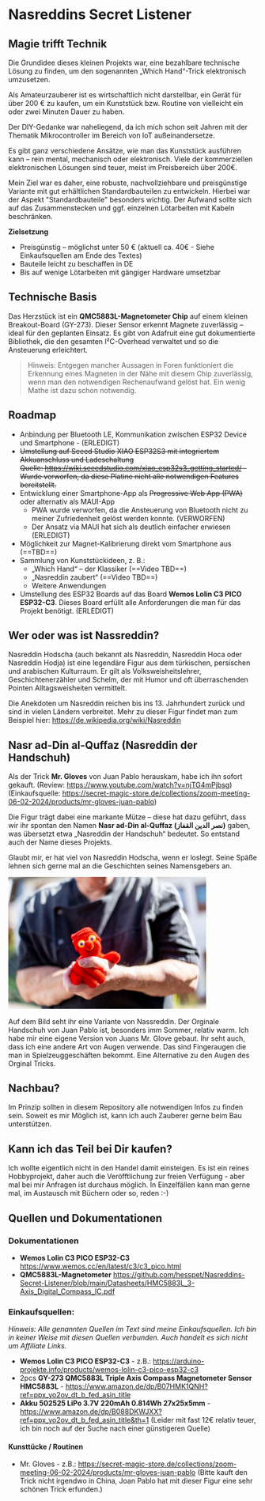 # Nasreddins Secret Listener

## Magie trifft Technik

Die Grundidee dieses kleinen Projekts war, eine bezahlbare technische Lösung zu finden, um den sogenannten „Which Hand“-Trick elektronisch umzusetzen.  

Als Amateurzauberer ist es wirtschaftlich nicht darstellbar, ein Gerät für über 200 € zu kaufen, um ein Kunststück bzw. Routine von vielleicht ein oder zwei Minuten Dauer zu haben. 

Der DIY-Gedanke war naheliegend, da ich mich schon seit Jahren mit der Thematik Mikrocontroller im Bereich von IoT außeinandersetze.

Es gibt ganz verschiedene Ansätze, wie man das Kunststück ausführen kann – rein mental, mechanisch oder elektronisch. Viele der kommerziellen elektronischen Lösungen sind teuer, meist im Preisbereich über 200€.

Mein Ziel war es daher, eine robuste, nachvollziehbare und preisgünstige Variante mit gut erhältlichen Standardbauteilen zu entwickeln. Hierbei war der Aspekt "Standardbauteile" besonders wichtig. Der Aufwand sollte sich auf das Zusammenstecken und ggf. einzelnen Lötarbeiten mit Kabeln beschränken.

**Zielsetzung**

- Preisgünstig – möglichst unter 50 € (aktuell ca. 40€ - Siehe Einkaufsquellen am Ende des Textes)
- Bauteile leicht zu beschaffen in DE
- Bis auf wenige Lötarbeiten mit gängiger Hardware umsetzbar

## Technische Basis

Das Herzstück ist ein **QMC5883L-Magnetometer Chip** auf einem kleinen Breakout-Board (GY-273). Dieser Sensor erkennt Magnete zuverlässig – ideal für den geplanten Einsatz.  Es gibt von Adafruit eine gut dokumentierte Bibliothek, die den gesamten I²C-Overhead verwaltet und so die Ansteuerung erleichtert.

> Hinweis: Entgegen mancher Aussagen in Foren funktioniert die Erkennung eines Magneten in der Nähe mit diesem Chip zuverlässig, wenn man den notwendigen Rechenaufwand gelöst hat. Ein wenig Mathe ist dazu schon notwendig.

## Roadmap

- Anbindung per Bluetooth LE, Kommunikation zwischen ESP32 Device und Smartphone - (ERLEDIGT)
- ~~Umstellung auf Seeed Studio XIAO ESP32S3 mit integriertem Akkuanschluss und Ladeschaltung  
  Quelle: <https://wiki.seeedstudio.com/xiao_esp32s3_getting_started/> - Wurde verworfen, da diese Platine nicht alle notwendigen Features bereitstellt.~~
- Entwicklung einer Smartphone-App als ~~Progressive Web App (PWA)~~ oder alternativ als MAUI-App
  - PWA wurde verworfen, da die Ansteuerung von Bluetooth nicht zu meiner Zufriedenheit gelöst werden konnte. (VERWORFEN)
  - Der Ansatz via MAUI hat sich als deutlich einfacher erwiesen  (ERLEDIGT)
- Möglichkeit zur Magnet-Kalibrierung direkt vom Smartphone aus (==TBD==)
- Sammlung von Kunststückideen, z. B.:
  - „Which Hand“ – der Klassiker (==Video TBD==)
  - „Nasreddin zaubert“ (==Video TBD==)
  - Weitere Anwendungen
- Umstellung des ESP32 Boards auf das Board **Wemos Lolin C3 PICO ESP32-C3**. Dieses Board erfüllt alle Anforderungen die man für das Projekt benötigt. (ERLEDIGT)

## Wer oder was ist Nassreddin?

Nasreddin Hodscha (auch bekannt als Nasreddin, Nasreddin Hoca oder Nasreddin Hodja) ist eine legendäre Figur aus dem türkischen, persischen und arabischen Kulturraum.  Er gilt als Volksweisheitslehrer, Geschichtenerzähler und Schelm, der mit Humor und oft überraschenden Pointen Alltagsweisheiten vermittelt.  

Die Anekdoten um Nasreddin reichen bis ins 13. Jahrhundert zurück und sind in vielen Ländern verbreitet. Mehr zu dieser Figur findet man zum Beispiel hier: <https://de.wikipedia.org/wiki/Nasreddin>  

## Nasr ad-Din al-Quffaz (Nasreddin der Handschuh)

Als der Trick **Mr. Gloves** von Juan Pablo herauskam, habe ich ihn sofort gekauft.  (Review: https://www.youtube.com/watch?v=njTG4mPjbsg) (Einkaufsquelle: https://secret-magic-store.de/collections/zoom-meeting-06-02-2024/products/mr-gloves-juan-pablo)

Die Figur trägt dabei eine markante Mütze – diese hat dazu geführt, dass wir ihr spontan den Namen **Nasr ad-Din al-Quffaz (نصر الدين القفاز)** gaben, was übersetzt etwa „Nasreddin der Handschuh“ bedeutet. So entstand auch der Name dieses Projekts. 

Glaubt mir, er hat viel von Nasreddin Hodscha, wenn er loslegt. Seine Späße lehnen sich gerne mal an die Geschichten seines Namensgebers an.

<img src="Images/NassredinUndPeter.jpg" alt="Nasreddin der Handschuh mit Peter" width="400">

Auf dem Bild seht ihr eine Variante von Nassreddin. Der Orginale Handschuh von Juan Pablo ist, besonders imm Sommer, relativ warm. Ich habe mir eine eigene Version von Juans Mr. Glove gebaut. Ihr seht auch, dass ich eine andere Art von Augen verwende. Das sind Fingeraugen die man in Spielzeuggeschäften bekommt. Eine Alternative zu den Augen des Orginal Tricks.

## Nachbau?

Im Prinzip sollten in diesem Repository alle notwendigen Infos zu finden sein. Soweit es mir Möglich ist, kann ich auch Zauberer gerne beim Bau unterstützen.

## Kann ich das Teil bei Dir kaufen?

Ich wollte eigentlich nicht in den Handel damit einsteigen. Es ist ein reines Hobbyprojekt, daher auch die Veröfftlichung zur freien Verfügung - aber mal bei mir Anfragen ist durchaus möglich. In Einzelfällen kann man gerne mal, im Austausch mit Büchern oder so, reden :-)

## Quellen und Dokumentationen

### Dokumentationen

* **Wemos Lolin C3 PICO ESP32-C3** https://www.wemos.cc/en/latest/c3/c3_pico.html
* **QMC5883L-Magnetometer** https://github.com/hesspet/Nasreddins-Secret-Listener/blob/main/Datasheets/HMC5883L_3-Axis_Digital_Compass_IC.pdf
   
### Einkaufsquellen:

*Hinweis: Alle genannten Quellen im Text sind meine Einkaufsquellen. Ich bin in keiner Weise mit diesen Quellen verbunden. Auch handelt es sich nicht um Affiliate Links.*

* **Wemos Lolin C3 PICO ESP32-C3** - z.B.: https://arduino-projekte.info/products/wemos-lolin-c3-pico-esp32-c3
* 2pcs **GY-273 QMC5883L Triple Axis Compass Magnetometer Sensor HMC5883L** - https://www.amazon.de/dp/B07HMK1QNH?ref=ppx_yo2ov_dt_b_fed_asin_title
* **Akku 502525 LiPo 3.7V 220mAh 0.814Wh 27x25x5mm** - https://www.amazon.de/dp/B088DKWJXX?ref=ppx_yo2ov_dt_b_fed_asin_title&th=1 (Leider mit fast 12€ relativ teuer, ich bin noch auf der Suche nach einer günstigeren Quelle)

#### Kunsttücke / Routinen

* Mr. Gloves - z.B.: https://secret-magic-store.de/collections/zoom-meeting-06-02-2024/products/mr-gloves-juan-pablo (Bitte kauft den Trick nicht irgendwo in China, Joan Pablo hat mit dieser Figur eine sehr schönen Trick erfunden.)

